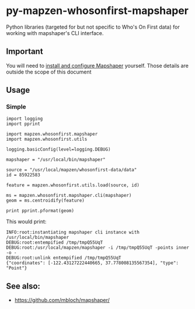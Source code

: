 # py-mapzen-whosonfirst-mapshaper

Python libraries (targeted for but not specific to Who's On First data) for working with mapshaper's CLI interface.

## Important

You will need to [install and configure Mapshaper](https://github.com/mbloch/mapshaper#installation) yourself. Those details are outside the scope of this document

## Usage

### Simple

```
import logging
import pprint

import mapzen.whosonfirst.mapshaper
import mapzen.whosonfirst.utils

logging.basicConfig(level=logging.DEBUG)

mapshaper = "/usr/local/bin/mapshaper"

source = "/usr/local/mapzen/whosonfirst-data/data"
id = 85922583

feature = mapzen.whosonfirst.utils.load(source, id)

ms = mapzen.whosonfirst.mapshaper.cli(mapshaper)
geom = ms.centroidify(feature)

print pprint.pformat(geom)
```

This would print:

```
INFO:root:instantiating mapshaper cli instance with /usr/local/bin/mapshaper
DEBUG:root:entempified /tmp/tmpQ55UqT
DEBUG:root:/usr/local/mapzen/mapshaper -i /tmp/tmpQ55UqT -points inner -o -
DEBUG:root:unlink entempified /tmp/tmpQ55UqT
{"coordinates": [-122.43127222440665, 37.778008135567354], "type": "Point"}
```

## See also:

* https://github.com/mbloch/mapshaper/
